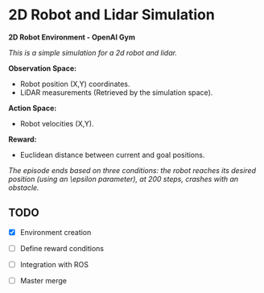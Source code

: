 # 2D Robot and Lidar Simulation

**2D Robot Environment - OpenAI Gym**

*This is a simple simulation for a 2d robot and lidar.*

__Observation Space:__ 
- Robot position (X,Y) coordinates.
- LiDAR measurements (Retrieved by the simulation space).

__Action Space:__ 
- Robot velocities (X,Y).

__Reward:__ 
- Euclidean distance between current and goal positions.

*The episode ends based on three conditions: the robot reaches its desired position (using an \epsilon parameter), at 200 steps, crashes with an obstacle.*

## TODO
- [X] Environment creation
- [ ] Define reward conditions
- [ ] Integration with ROS
- [ ] Master merge

